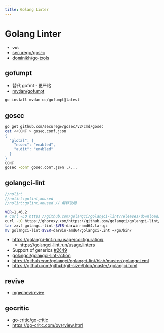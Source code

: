 ```yaml
---
title: Golang Linter
---
```


# Golang Linter

- vet
- [securego/gosec](https://github.com/securego/gosec)
- [dominikh/go-tools](https://github.com/dominikh/go-tools)

## gofumpt

- 替代 gofmt - 更严格
- [mvdan/gofumpt](https://github.com/mvdan/gofumpt)

```bash
go install mvdan.cc/gofumpt@latest
```

## gosec

```bash
go get github.com/securego/gosec/v2/cmd/gosec
cat <<CONF > gosec.conf.json
{
  "global": {
    "nosec": "enabled",
    "audit": "enabled"
  }
}
CONF
gosec -conf gosec.conf.json ./...
```

## golangci-lint


```go
//nolint
//nolint:golint,unused
//nolint:golint,unused // 解释说明
```

```bash
VER=1.46.2
# curl -LO https://github.com/golangci/golangci-lint/releases/download/v$VER/golangci-lint-$VER-darwin-amd64.tar.gz
curl -LO https://ghproxy.com/https://github.com/golangci/golangci-lint/releases/download/v$VER/golangci-lint-$VER-darwin-amd64.tar.gz
tar zxvf golangci-lint-$VER-darwin-amd64.tar.gz
mv golangci-lint-$VER-darwin-amd64/golangci-lint ~/go/bin/
```

- https://golangci-lint.run/usage/configuration/
  - https://golangci-lint.run/usage/linters
- Support of generics [#2649](https://github.com/golangci/golangci-lint/issues/2649)
- [golangci/golangci-lint-action](https://github.com/golangci/golangci-lint-action)
- https://github.com/golangci/golangci-lint/blob/master/.golangci.yml
- https://github.com/github/git-sizer/blob/master/.golangci.toml

## revive

- [mgechev/revive](https://github.com/mgechev/revive)

## gocritic

- [go-critic/go-critic](https://github.com/go-critic/go-critic)
- https://go-critic.com/overview.html
